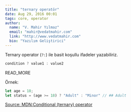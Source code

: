 ```yaml
---
title: "ternary operatör"
date: Aug 29, 2016 00:01
tags: core, operator
author:
  name: "V. Mahir Yılmaz"
  email: "mahir@vedatmahir.com"
  link: "http://www.vedatmahir.com"
  bio: "Yazılım Geliştirici"
---
```

Ternary operator (`?:`) ile basit koşullu ifadeler yazabiliriz.

```js
condition ? value1 : value2
```
READ_MORE

Örnek:

```js
let age = 18;
let status = (age >= 18) ? "Adult" : "Minor" // ## Adult
```

[Source: MDN:Conditional (ternary) operator](https://developer.mozilla.org/tr/docs/Web/JavaScript/Guide/Expressions_and_Operators#Conditional_(ternary)_operator)
